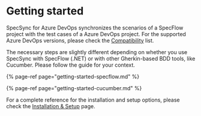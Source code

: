 # Getting started

SpecSync for Azure DevOps synchronizes the scenarios of a SpecFlow project with the test cases of a Azure DevOps project. For the supported Azure DevOps versions, please check the [Compatibility](../reference/compatibility.md) list.

The necessary steps are slightly different depending on whether you use SpecSync with SpecFlow \(.NET\) or with other Gherkin-based BDD tools, like Cucumber. Please follow the guide for your context.

{% page-ref page="getting-started-specflow.md" %}

{% page-ref page="getting-started-cucumber.md" %}

For a complete reference for the installation and setup options, please check the [Installation & Setup](../installation/) page.

